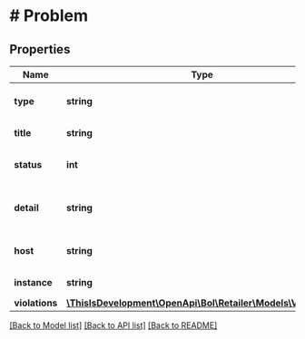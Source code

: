 # # Problem

## Properties

Name | Type | Description | Notes
------------ | ------------- | ------------- | -------------
**type** | **string** | Type URI for this problem. Fixed value: https://api.bol.com/problems. |
**title** | **string** | Title describing the nature of the problem. |
**status** | **int** | HTTP status returned from the endpoint causing the problem. |
**detail** | **string** | Detailed error message describing in additional detail what caused the service to return this problem. |
**host** | **string** | Host identifier describing the server instance that reported the problem. | [optional]
**instance** | **string** | Full URI path of the resource that reported the problem. | [optional]
**violations** | [**\ThisIsDevelopment\OpenApi\Bol\Retailer\Models\Violation[]**](Violation.md) |  |

[[Back to Model list]](../../README.md#models) [[Back to API list]](../../README.md#endpoints) [[Back to README]](../../README.md)
